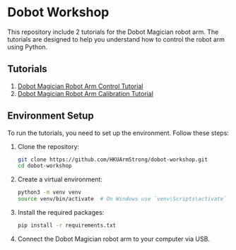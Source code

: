 # Dobot Workshop

This repository include 2 tutorials for the Dobot Magician robot arm. The tutorials are designed to help you understand how to control the robot arm using Python.

## Tutorials
1. [Dobot Magician Robot Arm Control Tutorial](dobot.ipynb)
2. [Dobot Magician Robot Arm Calibration Tutorial](calibration.ipynb)

## Environment Setup
To run the tutorials, you need to set up the environment. Follow these steps:
1. Clone the repository:
    ```bash
    git clone https://github.com/HKUArmStrong/dobot-workshop.git
    cd dobot-workshop
    ```

2. Create a virtual environment:
    ```bash
    python3 -m venv venv
    source venv/bin/activate  # On Windows use `venv\Scripts\activate`
    ```

3. Install the required packages:
    ```bash
    pip install -r requirements.txt
    ```

4. Connect the Dobot Magician robot arm to your computer via USB.
